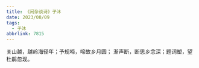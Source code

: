 ```yaml
---
title: 《闲杂谈诗》子沐
date: 2023/08/09
tags:
  - 子沐
abbrlink: 7815
---
```

关山越，越岭海径年；予规啼，啼故乡月圆；
渐声断，断思乡念深；题词塑，望杜鹃忽现。
